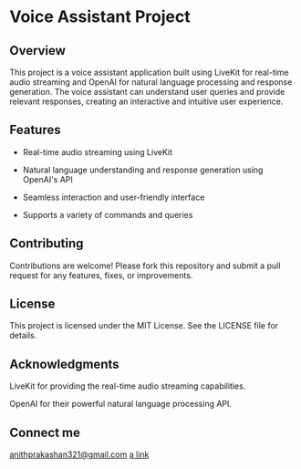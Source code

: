 # Voice Assistant Project
## Overview
This project is a voice assistant application built using LiveKit for real-time audio streaming and OpenAI for natural language processing and response generation. The voice assistant can understand user queries and provide relevant responses, creating an interactive and intuitive user experience.

## Features
* Real-time audio streaming using LiveKit

* Natural language understanding and response generation using OpenAI's API

* Seamless interaction and user-friendly interface

* Supports a variety of commands and queries

## Contributing
Contributions are welcome! Please fork this repository and submit a pull request for any features, fixes, or improvements.

## License
This project is licensed under the MIT License. See the LICENSE file for details.

## Acknowledgments
LiveKit for providing the real-time audio streaming capabilities.

OpenAI for their powerful natural language processing API.

## Connect me 
anithprakashan321@gmail.com
[a link](https://www.linkedin.com/in/anithprakash/)

